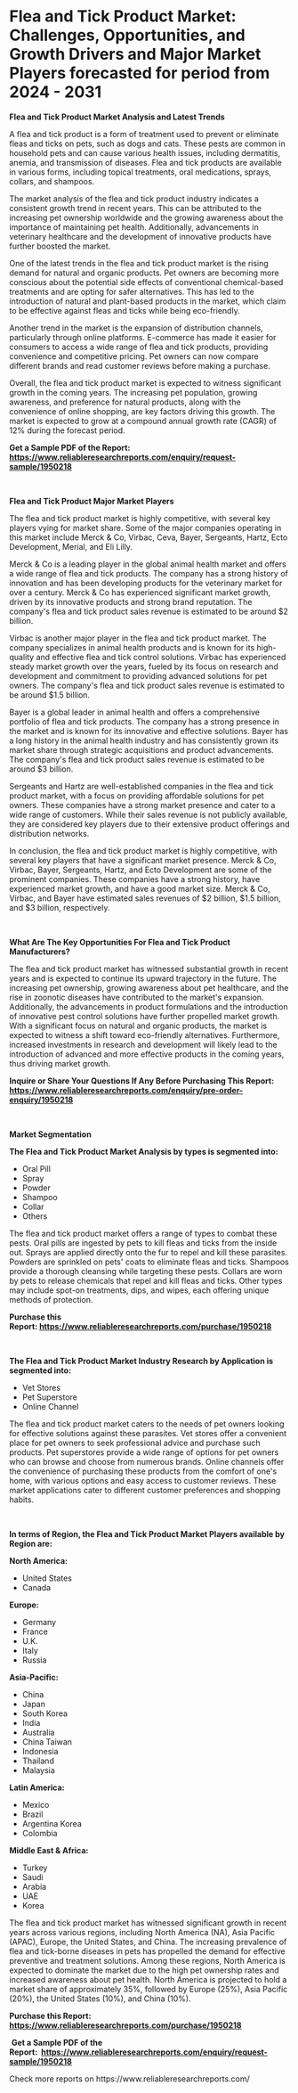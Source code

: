 <p><h1>Flea and Tick Product Market: Challenges, Opportunities, and Growth Drivers and Major Market Players forecasted for period from 2024 - 2031</h1></p><p><strong>Flea and Tick Product Market Analysis and Latest Trends</strong></p>
<p><p>A flea and tick product is a form of treatment used to prevent or eliminate fleas and ticks on pets, such as dogs and cats. These pests are common in household pets and can cause various health issues, including dermatitis, anemia, and transmission of diseases. Flea and tick products are available in various forms, including topical treatments, oral medications, sprays, collars, and shampoos.</p><p>The market analysis of the flea and tick product industry indicates a consistent growth trend in recent years. This can be attributed to the increasing pet ownership worldwide and the growing awareness about the importance of maintaining pet health. Additionally, advancements in veterinary healthcare and the development of innovative products have further boosted the market.</p><p>One of the latest trends in the flea and tick product market is the rising demand for natural and organic products. Pet owners are becoming more conscious about the potential side effects of conventional chemical-based treatments and are opting for safer alternatives. This has led to the introduction of natural and plant-based products in the market, which claim to be effective against fleas and ticks while being eco-friendly.</p><p>Another trend in the market is the expansion of distribution channels, particularly through online platforms. E-commerce has made it easier for consumers to access a wide range of flea and tick products, providing convenience and competitive pricing. Pet owners can now compare different brands and read customer reviews before making a purchase.</p><p>Overall, the flea and tick product market is expected to witness significant growth in the coming years. The increasing pet population, growing awareness, and preference for natural products, along with the convenience of online shopping, are key factors driving this growth. The market is expected to grow at a compound annual growth rate (CAGR) of 12% during the forecast period.</p></p>
<p><strong>Get a Sample PDF of the Report:&nbsp; <a href="https://www.reliableresearchreports.com/enquiry/request-sample/1950218">https://www.reliableresearchreports.com/enquiry/request-sample/1950218</a></strong></p>
<p>&nbsp;</p>
<p><strong>Flea and Tick Product Major Market Players</strong></p>
<p><p>The flea and tick product market is highly competitive, with several key players vying for market share. Some of the major companies operating in this market include Merck & Co, Virbac, Ceva, Bayer, Sergeants, Hartz, Ecto Development, Merial, and Eli Lilly.</p><p>Merck & Co is a leading player in the global animal health market and offers a wide range of flea and tick products. The company has a strong history of innovation and has been developing products for the veterinary market for over a century. Merck & Co has experienced significant market growth, driven by its innovative products and strong brand reputation. The company's flea and tick product sales revenue is estimated to be around $2 billion.</p><p>Virbac is another major player in the flea and tick product market. The company specializes in animal health products and is known for its high-quality and effective flea and tick control solutions. Virbac has experienced steady market growth over the years, fueled by its focus on research and development and commitment to providing advanced solutions for pet owners. The company's flea and tick product sales revenue is estimated to be around $1.5 billion.</p><p>Bayer is a global leader in animal health and offers a comprehensive portfolio of flea and tick products. The company has a strong presence in the market and is known for its innovative and effective solutions. Bayer has a long history in the animal health industry and has consistently grown its market share through strategic acquisitions and product advancements. The company's flea and tick product sales revenue is estimated to be around $3 billion.</p><p>Sergeants and Hartz are well-established companies in the flea and tick product market, with a focus on providing affordable solutions for pet owners. These companies have a strong market presence and cater to a wide range of customers. While their sales revenue is not publicly available, they are considered key players due to their extensive product offerings and distribution networks.</p><p>In conclusion, the flea and tick product market is highly competitive, with several key players that have a significant market presence. Merck & Co, Virbac, Bayer, Sergeants, Hartz, and Ecto Development are some of the prominent companies. These companies have a strong history, have experienced market growth, and have a good market size. Merck & Co, Virbac, and Bayer have estimated sales revenues of $2 billion, $1.5 billion, and $3 billion, respectively.</p></p>
<p>&nbsp;</p>
<p><strong>What Are The Key Opportunities For Flea and Tick Product Manufacturers?</strong></p>
<p><p>The flea and tick product market has witnessed substantial growth in recent years and is expected to continue its upward trajectory in the future. The increasing pet ownership, growing awareness about pet healthcare, and the rise in zoonotic diseases have contributed to the market's expansion. Additionally, the advancements in product formulations and the introduction of innovative pest control solutions have further propelled market growth. With a significant focus on natural and organic products, the market is expected to witness a shift toward eco-friendly alternatives. Furthermore, increased investments in research and development will likely lead to the introduction of advanced and more effective products in the coming years, thus driving market growth.</p></p>
<p><strong>Inquire or Share Your Questions If Any Before Purchasing This Report: <a href="https://www.reliableresearchreports.com/enquiry/pre-order-enquiry/1950218">https://www.reliableresearchreports.com/enquiry/pre-order-enquiry/1950218</a></strong></p>
<p>&nbsp;</p>
<p><strong>Market Segmentation</strong></p>
<p><strong>The Flea and Tick Product Market Analysis by types is segmented into:</strong></p>
<p><ul><li>Oral Pill</li><li>Spray</li><li>Powder</li><li>Shampoo</li><li>Collar</li><li>Others</li></ul></p>
<p><p>The flea and tick product market offers a range of types to combat these pests. Oral pills are ingested by pets to kill fleas and ticks from the inside out. Sprays are applied directly onto the fur to repel and kill these parasites. Powders are sprinkled on pets' coats to eliminate fleas and ticks. Shampoos provide a thorough cleansing while targeting these pests. Collars are worn by pets to release chemicals that repel and kill fleas and ticks. Other types may include spot-on treatments, dips, and wipes, each offering unique methods of protection.</p></p>
<p><strong>Purchase this Report:&nbsp;<a href="https://www.reliableresearchreports.com/purchase/1950218">https://www.reliableresearchreports.com/purchase/1950218</a></strong></p>
<p>&nbsp;</p>
<p><strong>The Flea and Tick Product Market Industry Research by Application is segmented into:</strong></p>
<p><ul><li>Vet Stores</li><li>Pet Superstore</li><li>Online Channel</li></ul></p>
<p><p>The flea and tick product market caters to the needs of pet owners looking for effective solutions against these parasites. Vet stores offer a convenient place for pet owners to seek professional advice and purchase such products. Pet superstores provide a wide range of options for pet owners who can browse and choose from numerous brands. Online channels offer the convenience of purchasing these products from the comfort of one's home, with various options and easy access to customer reviews. These market applications cater to different customer preferences and shopping habits.</p></p>
<p>&nbsp;</p>
<p><strong>In terms of Region, the Flea and Tick Product Market Players available by Region are:</strong></p>
<p>
    <p> <strong> North America: </strong>
        <ul>
            <li>United States</li>
            <li>Canada</li>
        </ul>
        </p> 
    <p> <strong> Europe: </strong>
        <ul>
            <li>Germany</li>
            <li>France</li>
            <li>U.K.</li>
            <li>Italy</li>
            <li>Russia</li>
        </ul>
        </p> 
    <p> <strong> Asia-Pacific: </strong>
        <ul>
            <li>China</li>
            <li>Japan</li>
            <li>South Korea</li>
            <li>India</li>
            <li>Australia</li>
            <li>China Taiwan</li>
            <li>Indonesia</li>
            <li>Thailand</li>
            <li>Malaysia</li>
        </ul>
        </p> 
    <p> <strong> Latin America: </strong>
        <ul>
            <li>Mexico</li>
            <li>Brazil</li>
            <li>Argentina Korea</li>
            <li>Colombia</li>
        </ul>
        </p> 
    <p> <strong> Middle East & Africa: </strong>
        <ul>
            <li>Turkey</li>
            <li>Saudi</li>
            <li>Arabia</li>
            <li>UAE</li>
            <li>Korea</li>
        </ul>
    </p>
    </p>
<p><p>The flea and tick product market has witnessed significant growth in recent years across various regions, including North America (NA), Asia Pacific (APAC), Europe, the United States, and China. The increasing prevalence of flea and tick-borne diseases in pets has propelled the demand for effective preventive and treatment solutions. Among these regions, North America is expected to dominate the market due to the high pet ownership rates and increased awareness about pet health. North America is projected to hold a market share of approximately 35%, followed by Europe (25%), Asia Pacific (20%), the United States (10%), and China (10%).</p></p>
<p><strong>Purchase this Report: <a href="https://www.reliableresearchreports.com/purchase/1950218">https://www.reliableresearchreports.com/purchase/1950218</a></strong></p>
<p>&nbsp;<strong>Get a Sample PDF of the Report:&nbsp;&nbsp;<a href="https://www.reliableresearchreports.com/enquiry/request-sample/1950218">https://www.reliableresearchreports.com/enquiry/request-sample/1950218</a></strong></p>
<p><strong></strong></p>
<p>Check more reports on https://www.reliableresearchreports.com/</p>